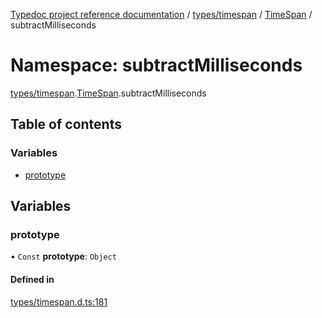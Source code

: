 [Typedoc project reference documentation](../README.md) / [types/timespan](types_timespan.md) / [TimeSpan](types_timespan.timespan.md) / subtractMilliseconds

# Namespace: subtractMilliseconds

[types/timespan](types_timespan.md).[TimeSpan](types_timespan.timespan.md).subtractMilliseconds

## Table of contents

### Variables

- [prototype](types_timespan.timespan.subtractmilliseconds.md#prototype)

## Variables

### prototype

• `Const` **prototype**: `Object`

#### Defined in

[types/timespan.d.ts:181](https://github.com/DocuWare/REST-Sample-TS/blob/beb3ada/src/types/timespan.d.ts#L181)
